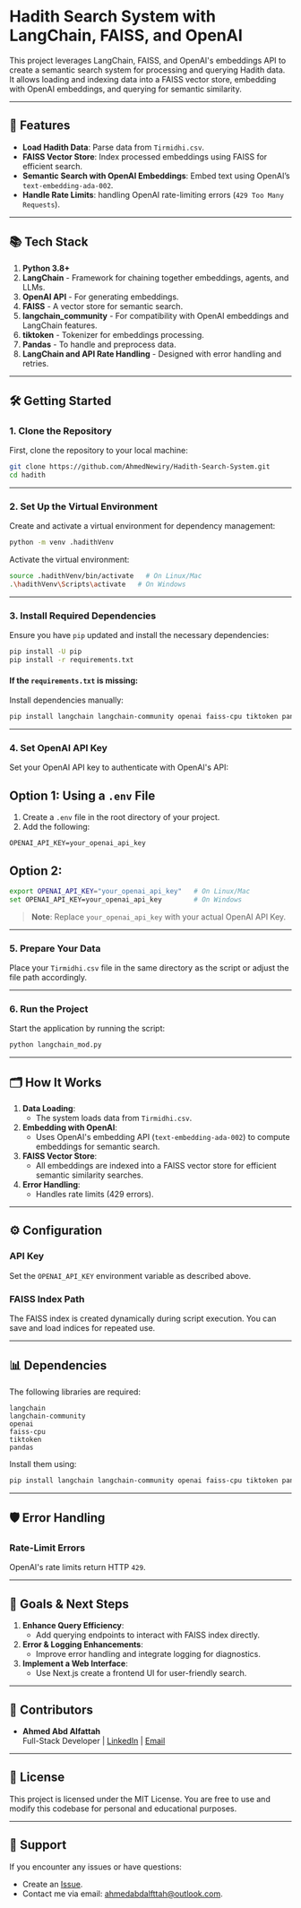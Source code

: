 # Hadith Search System with LangChain, FAISS, and OpenAI

This project leverages LangChain, FAISS, and OpenAI's embeddings API to create a semantic search system for processing and querying Hadith data. It allows loading and indexing data into a FAISS vector store, embedding with OpenAI embeddings, and querying for semantic similarity.

---

## 🚀 **Features**

- **Load Hadith Data**: Parse data from `Tirmidhi.csv`.
- **FAISS Vector Store**: Index processed embeddings using FAISS for efficient search.
- **Semantic Search with OpenAI Embeddings**: Embed text using OpenAI’s `text-embedding-ada-002`.
- **Handle Rate Limits**: handling OpenAI rate-limiting errors (`429 Too Many Requests`).

---

## 📚 **Tech Stack**

1. **Python 3.8+**
2. **LangChain** - Framework for chaining together embeddings, agents, and LLMs.
3. **OpenAI API** - For generating embeddings.
4. **FAISS** - A vector store for semantic search.
5. **langchain_community** - For compatibility with OpenAI embeddings and LangChain features.
6. **tiktoken** - Tokenizer for embeddings processing.
7. **Pandas** - To handle and preprocess data.
8. **LangChain and API Rate Handling** - Designed with error handling and retries.

---

## 🛠️ **Getting Started**

### **1. Clone the Repository**

First, clone the repository to your local machine:

```bash
git clone https://github.com/AhmedNewiry/Hadith-Search-System.git
cd hadith
```


---

### **2. Set Up the Virtual Environment**

Create and activate a virtual environment for dependency management:

```bash
python -m venv .hadithVenv
```

Activate the virtual environment:

```bash
source .hadithVenv/bin/activate   # On Linux/Mac
.\hadithVenv\Scripts\activate   # On Windows
```

---

### **3. Install Required Dependencies**

Ensure you have `pip` updated and install the necessary dependencies:

```bash
pip install -U pip
pip install -r requirements.txt
```

#### If the `requirements.txt` is missing:

Install dependencies manually:

```bash
pip install langchain langchain-community openai faiss-cpu tiktoken pandas
```

---

### **4. Set OpenAI API Key**

Set your OpenAI API key to authenticate with OpenAI's API:
## Option 1: Using a `.env` File

1. Create a `.env` file in the root directory of your project.
2. Add the following:

```env
OPENAI_API_KEY=your_openai_api_key

```
## Option 2:
```bash
export OPENAI_API_KEY="your_openai_api_key"   # On Linux/Mac
set OPENAI_API_KEY=your_openai_api_key        # On Windows
```

> **Note**: Replace `your_openai_api_key` with your actual OpenAI API Key.

---

### **5. Prepare Your Data**

Place your `Tirmidhi.csv` file in the same directory as the script or adjust the file path accordingly.

---

### **6. Run the Project**

Start the application by running the script:

```bash
python langchain_mod.py
```

---

## 🗂️ **How It Works**

1. **Data Loading**:
   - The system loads data from `Tirmidhi.csv`.
2. **Embedding with OpenAI**:
   - Uses OpenAI's embedding API (`text-embedding-ada-002`) to compute embeddings for semantic search.
3. **FAISS Vector Store**:
   - All embeddings are indexed into a FAISS vector store for efficient semantic similarity searches.
4. **Error Handling**:
   - Handles rate limits (429 errors).

---

## ⚙️ **Configuration**

### **API Key**
Set the `OPENAI_API_KEY` environment variable as described above.

### **FAISS Index Path**
The FAISS index is created dynamically during script execution. You can save and load indices for repeated use.

---

## 📊 **Dependencies**

The following libraries are required:

```text
langchain
langchain-community
openai
faiss-cpu
tiktoken
pandas
```

Install them using:

```bash
pip install langchain langchain-community openai faiss-cpu tiktoken pandas
```

---

## 🛡️ **Error Handling**

### **Rate-Limit Errors**

OpenAI's rate limits return HTTP `429`.

---

## 🎯 **Goals & Next Steps**

1. **Enhance Query Efficiency**:
   - Add querying endpoints to interact with FAISS index directly.
2. **Error & Logging Enhancements**:
   - Improve error handling and integrate logging for diagnostics.
3. **Implement a Web Interface**:
   - Use Next.js create a frontend UI for user-friendly search.

---

## 🤝 **Contributors**

- **Ahmed Abd Alfattah**  
  Full-Stack Developer | [LinkedIn](https://www.linkedin.com/in/ahmed-abd-al-fattah-3b371b23a/) | [Email](mailto:ahmedabdalfttah@outlook.com)

---

## 📜 **License**

This project is licensed under the MIT License. You are free to use and modify this codebase for personal and educational purposes.

---

## 💬 **Support**

If you encounter any issues or have questions:

- Create an [Issue](https://github.com/AhmedNewiry/Hadith-Search-System/issues).
- Contact me via email: [ahmedabdalfttah@outlook.com](mailto:ahmedabdalfttah@outlook.com).
